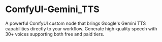 # ComfyUI-Gemini_TTS
A powerful ComfyUI custom node that brings Google's Gemini TTS capabilities directly to your workflow. Generate high-quality speech with 30+ voices supporting both free and paid tiers.
